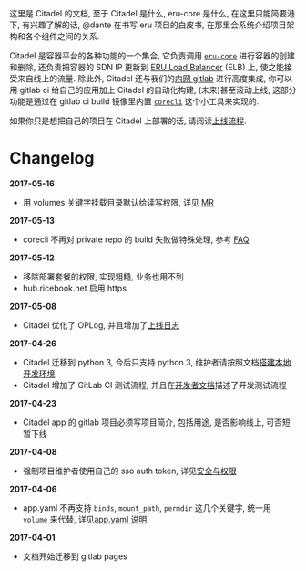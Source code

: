 这里是 Citadel 的文档, 至于 Citadel 是什么, eru-core 是什么, 在这里只能简要港下, 有兴趣了解的话, @dante 在书写 eru 项目的白皮书, 在那里会系统介绍项目架构和各个组件之间的关系.

Citadel 是容器平台的各种功能的一个集合, 它负责调用 [`eru-core`](http://gitlab.ricebook.net/platform/core) 进行容器的创建和删除, 还负责把容器的 SDN IP 更新到 [ERU Load Balancer](http://gitlab.ricebook.net/platform/erulb3/) (ELB) 上, 使之能接受来自线上的流量. 除此外, Citadel 还与我们的[内网 gitlab](http://gitlab.ricebook.net/) 进行高度集成, 你可以用 gitlab ci 给自己的应用加上 Citadel 的自动化构建, (未来)甚至滚动上线, 这部分功能是通过在 gitlab ci build 镜像里内置 [`corecli`](http://gitlab.ricebook.net/platform/corecli/) 这个小工具来实现的.

如果你只是想把自己的项目在 Citadel 上部署的话, 请阅读[上线流程](docs/user-docs/setup.md).

Changelog
==========

__2017-05-16__

  + 用 volumes 关键字挂载目录默认给读写权限, 详见 [MR](http://gitlab.ricebook.net/platform/core/merge_requests/96)

__2017-05-13__

  + corecli 不再对 private repo 的 build 失败做特殊处理, 参考 [FAQ](docs/user-docs/FAQ.md#fork-项目到自己的仓库以后就无法在-citadel-上-build-了?)

__2017-05-12__

  + 移除部署套餐的权限, 实现粗糙, 业务也用不到
  + hub.ricebook.net 启用 https

__2017-05-08__

  + Citadel 优化了 OPLog, 并且增加了[上线日志](http://citadel.ricebook.net/oplog/release)

__2017-04-26__

  + Citadel 迁移到 python 3, 今后只支持 python 3, 维护者请按照文档[搭建本地开发环境](docs/dev-docs/deploy.md)
  + Citadel 增加了 GitLab CI 测试流程, 并且在[开发者文档](docs/dev-docs/deploy.md)描述了开发测试流程

__2017-04-23__

  + Citadel app 的 gitlab 项目必须写项目简介, 包括用途, 是否影响线上, 可否短暂下线

__2017-04-08__

  +  强制项目维护者使用自己的 sso auth token, 详见[安全与权限](docs/user-docs/security-and-permissions.md)

__2017-04-06__

  + app.yaml 不再支持 `binds`, `mount_path`, `permdir` 这几个关键字, 统一用 `volume` 来代替, 详见[app.yaml 说明](docs/user-docs/specs.md#卧槽好长啊快解释一下)

__2017-04-01__

  + 文档开始迁移到 gitlab pages
